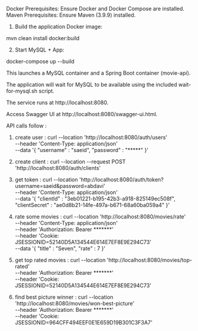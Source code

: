 
Docker Prerequisites: Ensure Docker and Docker Compose are installed.
Maven Prerequisites: Ensure Maven (3.9.9) installed.


1. Build the application Docker image:

mvn clean install docker:build

2. Start MySQL + App:

docker-compose up --build

This launches a MySQL container and a Spring Boot container (movie-api).

The application will wait for MySQL to be available using the included wait-for-mysql.sh script.

The service runs at http://localhost:8080.

Access Swagger UI at http://localhost:8080/swagger-ui.html.

API calls follow :

1. create user :
   curl --location 'http://localhost:8080/auth/users' \
   --header 'Content-Type: application/json' \
   --data '{
   "username" : "saeid",
   "password" : "*****"
   }'

2. create client :
   curl --location --request POST 'http://localhost:8080/auth/clients'

3. get token :
   curl --location 'http://localhost:8080/auth/token?username=saeid&password=abdavi' \
   --header 'Content-Type: application/json' \
   --data '{
   "clientId" : "3eb01221-b195-42b3-a918-825149ec508f",
   "clientSecret" : "ae0d8b21-14fe-497a-b671-68a60ba059a4"
   }'

4. rate some movies :
   curl --location 'http://localhost:8080/movies/rate' \
   --header 'Content-Type: application/json' \
   --header 'Authorization: Bearer *******' \
   --header 'Cookie: JSESSIONID=52140D5A134544E614E7EF8E9E294C73' \
   --data '{
   "title" : "Seven",
   "rate" : 7
   }'

5. get top rated movies :
   curl --location 'http://localhost:8080/movies/top-rated' \
   --header 'Authorization: Bearer *******' \
   --header 'Cookie: JSESSIONID=52140D5A134544E614E7EF8E9E294C73'

6. find best picture winner :
   curl --location 'http://localhost:8080/movies/won-best-picture' \
   --header 'Authorization: Bearer *******' \
   --header 'Cookie: JSESSIONID=964CFF494EEF0E1E659D19B301C3F3A7'